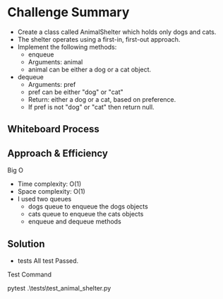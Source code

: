 # Challenge Summary
<!-- Description of the challenge -->
- Create a class called AnimalShelter which holds only dogs and cats.
- The shelter operates using a first-in, first-out approach.
- Implement the following methods:
  - enqueue
  - Arguments: animal
  - animal can be either a dog or a cat object.
- dequeue
  - Arguments: pref
  - pref can be either "dog" or "cat"
  - Return: either a dog or a cat, based on preference.
  - If pref is not "dog" or "cat" then return null.

## Whiteboard Process
<!-- Embedded whiteboard image -->

## Approach & Efficiency
<!-- What approach did you take? Why? What is the Big O space/time for this approach? -->
Big O
- Time complexity: O(1)
- Space complexity: O(1)
- I used two queues
  - dogs queue to enqueue the dogs objects
  - cats queue to enqueue the cats objects
  - enqueue and dequeue methods
## Solution
<!-- Show how to run your code, and examples of it in action -->

- tests
All test Passed.

Test Command

pytest .\tests\test_animal_shelter.py